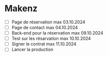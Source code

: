 # Makenz

- [ ] Page de réservation max 03.10.2024
- [ ] Page de contact max 04.10.2024
- [ ] Back-end pour la réservation max 09.10.2024
- [ ] Test sur les résarvation max 10.10.2024
- [ ] Signer le contrat max 11.10.2024
- [ ] Lancer la production
